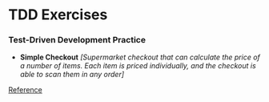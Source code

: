 # TDD Exercises
### Test-Driven Development Practice

* __Simple Checkout__ _[Supermarket checkout that can calculate the price of a number of items. Each item is priced individually, and the checkout is able to scan them in any order]_ 

[Reference](https://github.com/makersacademy/course/blob/main/tagging/simple_checkout.md)
